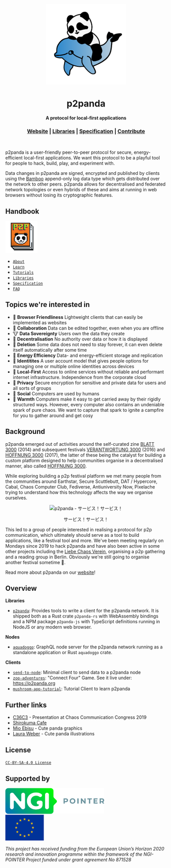 <div align="center">
  <img src="https://raw.githubusercontent.com/p2panda/.github/d7bbf898819bed472ca0126784c4d985bb641ec3/assets/panda.svg" width="250" />
</div>

<h1 align="center">p2panda</h1>

<div align="center">
  <strong>A protocol for local-first applications</strong>
</div>

<div align="center">
  <h3>
    <a href="https://p2panda.org">Website</a>
    <span> | </span>
    <a href="https://p2panda.org/libraries">Libraries</a>
    <span> | </span>
    <a href="https://p2panda.org/specification">Specification</a>
    <span> | </span>
    <a href="https://p2panda.org/about/contribute">
      Contribute
    </a>
  </h3>
</div>

<br />

p2panda is a user-friendly peer-to-peer protocol for secure, energy-efficient local-first applications. We want this protocol to be a playful tool for people to hack, build, play, and experiment with.

Data changes in p2panda are signed, encrypted and published by clients using the [Bamboo](https://github.com/AljoschaMeyer/bamboo) append-only log data type which gets distributed over the network to other peers. p2panda allows for decentralised and federated network topologies or even hybrids of these and aims at running in web browsers without losing its cryptographic features.

## Handbook

<a href="https://p2panda.org">
  <img src="https://raw.githubusercontent.com/p2panda/.github/main/assets/handbook.png" width="100" />
</a>

* [`About`](https://p2panda.org/about)
* [`Learn`](https://p2panda.org/learn)
* [`Tutorials`](https://p2panda.org/tutorials)
* [`Libraries`](https://p2panda.org/libraries)
* [`Specification`](https://p2panda.org/specification)
* [`FAQ`](https://p2panda.org/faq)

## Topics we're interested in

* 🦝 **Browser Friendliness** Lightweight clients that can easily be implemented as websites
* 🐎 **Collaboration** Data can be edited together, even when you are offline
* 🐮 **Data Sovereignty**  Users own the data they create
* 🐄 **Decentralisation** No authority over data or how it is displayed
* 🦣 **Deletion** Some data does not need to stay forever, it can even delete itself automatically after some time
* 🐰 **Energy Efficiency** Data- and energy-efficient storage and replication
* 🐨 **Identitites** A user account model that gives people options for managing one or multiple online identities across devices
* 🐼 **Local-First** Access to online services without reliable and performant internet infrastructure. Independence from the corporate cloud
* 🦉 **Privacy** Secure encryption for sensitive and private data for users and all sorts of groups
* 🐧 **Social** Computers are used by humans
* 🐸 **Warmth** Computers make it easy to get carried away by their rigidly structured ways. However, every computer also contains an undeniable spark of pure chaos. We want to capture that spark to ignite a campfire for you to gather around and get cosy

## Background

p2panda emerged out of activities around the self-curated zine [BLATT 3000](https://blatt3000.de) (2014) and subsequent festivals [VERANTWORTUNG 3000](https://blatt3000.de/verantwortung3000/) (2016) and [HOFFNUNG 3000](https://blatt3000.de/hoffnung3000/) (2017), the latter of these being the catalyst for building a custom platform designed to help communities organise in a decentralised manner, also called [HOFFNUNG 3000](https://hoffnung3000.de/).

While exploring building a p2p festival platform we met many people from the communities around Earthstar, Secure Scuttlebutt, DAT / Hypercore, Cabal, Chaos Computer Club, Fediverse, Antiuniversity Now, Pixelache trying to understand how this technology affects the way we organise ourselves.

<div align="center">
  <img src="https://raw.githubusercontent.com/p2panda/design-document/main/assets/pandas.jpg" width="500" alt="p2panda - サービス！サービス！" />
  <p>サービス！サービス！</p>
</div>

This led to a group of people interested in realising a protocol for p2p communication, which ultimately should serve as a tool to build applications, like a festival tool and more. We've been meeting regularly on Mondays since 2019 to hack p2panda and have also been active in some other projects including the [Liebe Chaos Verein](https://liebechaos.org/), organising a p2p gathering and a reading group in Berlin. Obviously we're still going to organise another festival sometime :panda_face:.

Read more about p2panda on our [website](https://p2panda.org/about)!

## Overview

**Libraries**

- [`p2panda`](https://github.com/p2panda/p2panda): Provides tools to write a client for the p2panda network. It is shipped both as a Rust crate `p2panda-rs` with WebAssembly bindings and a NPM package `p2panda-js` with TypeScript definitions running in NodeJS or any modern web browser.

**Nodes**

- [`aquadoggo`](https://github.com/p2panda/aquadoggo): GraphQL node server for the p2panda network running as a standalone application or Rust `aquadoggo` crate.

**Clients**

- [`send-to-node`](https://github.com/p2panda/send-to-node): Minimal client to send data to a p2panda node
- [`zoo-adventures`](https://github.com/p2panda/zoo-adventures): "Connect Four" Game. See it live under: https://p2panda.org
- [`mushroom-app-tutorial`](https://github.com/p2panda/mushroom-app-tutorial): Tutorial Client to learn p2panda

## Further links

- [C36C3](https://media.ccc.de/v/36c3-10756-p2panda) - Presentation at Chaos Communication Congress 2019
- [Shirokuma Cafe](https://en.wikipedia.org/wiki/Shirokuma_Cafe)
- [Mio Ebisu](https://mioebisu.neocities.org/) - Cute panda graphics
- [Laura Weber](http://www.lauraweber.net/) - Cute panda illustrations

## License

[`CC-BY-SA-4.0 License`](/LICENSE)

## Supported by

<img src="https://raw.githubusercontent.com/p2panda/.github/main/assets/ngi-logo.png" width="auto" height="80px"><br />
<img src="https://raw.githubusercontent.com/p2panda/.github/main/assets/eu-flag-logo.png" width="auto" height="80px">

_This project has received funding from the European Union’s Horizon 2020 research and innovation programme within the framework of the NGI-POINTER Project funded under grant agreement No 871528_
